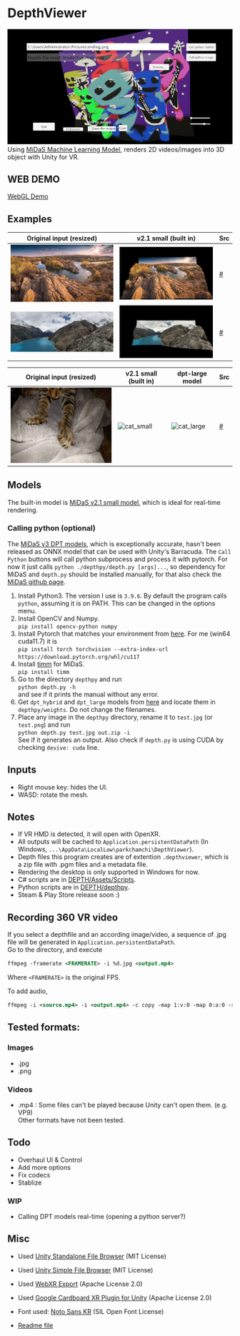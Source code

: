 # DepthViewer
![vvvvvv3d](./examples/vvvvvv3d.jpg) \
Using [MiDaS Machine Learning Model](https://github.com/isl-org/MiDaS), renders 2D videos/images into 3D object with Unity for VR.

## WEB DEMO
[WebGL Demo](https://parkchamchi.github.io/DepthViewer/)

## Examples

| Original input (resized) | v2.1 small (built in) | Src |
| --- | --- | --- |
| ![landscape_orig](./examples/landscape_orig.jpg) | ![landscape_small](./examples/landscape_100.jpg) | [#](https://commons.wikimedia.org/wiki/File:%D0%9F%D0%B0%D0%BD%D0%BE%D1%80%D0%B0%D0%BC%D0%B0_%D0%86%D0%BD%D1%82%D0%B5%D0%B3%D1%80%D0%B0%D0%BB%D1%83.jpg) |
| ![mounts_orig](./examples/mounts_orig.jpg) | ![boat_small](./examples/mounts_100.jpg) | [#](https://pixnio.com/media/lake-dark-blue-glacier-mountain-peak-landscape) |

| Original input (resized) | v2.1 small (built in) | dpt-large model | Src |
| --- | --- | --- | --- |
| ![cat_orig](./examples/cat_orig.gif) | ![cat_small](./examples/cat_100.gif) | ![cat_large](./examples/cat_400.gif) | [#](https://commons.wikimedia.org/wiki/File:Cat_kneading_blanket.gk.webm) |

## Models
The built-in model is [MiDaS v2.1 small model](https://github.com/isl-org/MiDaS/releases/tag/v2_1), which is ideal for real-time rendering.

### Calling python (optional)
The [MiDaS v3 DPT models](https://github.com/isl-org/MiDaS), which is exceptionally accurate, hasn't been released as ONNX model that can be used with Unity's Barracuda.
The `Call Python` buttons will call python subprocess and process it with pytorch. 
For now it just calls `python ./depthpy/depth.py [args]...`, so dependency for MiDaS and `depth.py` should be installed manually, for that also check the [MiDaS github page](https://github.com/isl-org/MiDaS). 

1. Install Python3. The version I use is `3.9.6`. By default the program calls `python`, assuming it is on PATH. This can be changed in the options menu.
2. Install OpenCV and Numpy. <br>
`pip install opencv-python numpy`
3. Install Pytorch that matches your environment from [here](https://pytorch.org/get-started/locally/). For me (win64 cuda11.7) it is <br>
`pip install torch torchvision --extra-index-url https://download.pytorch.org/whl/cu117`
4. Install [timm](https://pypi.org/project/timm/) for MiDaS. <br>
`pip install timm`
5. Go to the directory `depthpy` and run <br>
`python depth.py -h` <br>
and see if it prints the manual without any error.
6. Get `dpt_hybrid` and `dpt_large` models from [here](https://github.com/isl-org/MiDaS#setup) and locate them in `depthpy/weights`. Do not change the filenames.
7. Place any image in the `depthpy` directory, rename it to `test.jpg` (or `test.png`) and run <br>
`python depth.py test.jpg out.zip -i` <br>
See if it generates an output. Also check if `depth.py` is using CUDA by checking `devive: cuda` line.

## Inputs
- Right mouse key: hides the UI.
- WASD: rotate the mesh.

## Notes
- If VR HMD is detected, it will open with OpenXR.
- All outputs will be cached to `Application.persistentDataPath` (In Windows, `...\AppData\LocalLow\parkchamchi\DepthViewer`).
- Depth files this program creates are of extention `.depthviewer`, which is a zip file with .pgm files and a metadata file.
- Rendering the desktop is only supported in Windows for now.
- C# scripts are in [DEPTH/Assets/Scripts](DEPTH/Assets/Scripts).
- Python scripts are in [DEPTH/depthpy](DEPTH/depthpy).
- Steam & Play Store release soon :)

## Recording 360 VR video
If you select a depthfile and an according image/video, a sequence of .jpg file will be generated in `Application.persistentDataPath`. \
Go to the directory, and execute
```xml
ffmpeg -framerate <FRAMERATE> -i %d.jpg <output.mp4>
```
Where `<FRAMERATE>` is the original FPS. 

To add audio,
```xml
ffmpeg -i <source.mp4> -i <output.mp4> -c copy -map 1:v:0 -map 0:a:0 -shortest <output_w_audio.mp4>
```

## Tested formats:
### Images
- .jpg
- .png

### Videos
- .mp4 : 
Some files can't be played because Unity can't open them. (e.g. VP9) \
Other formats have not been tested.

## Todo
- Overhaul UI & Control
- Add more options
- Fix codecs
- Stablize

### WIP
- Calling DPT models real-time (opening a python server?)

## Misc
- Used [Unity Standalone File Browser](https://github.com/gkngkc/UnityStandaloneFileBrowser) (MIT License)
- Used [Unity Simple File Browser](https://github.com/yasirkula/UnitySimpleFileBrowser) (MIT License)
- Used [WebXR Export](https://github.com/De-Panther/unity-webxr-export) (Apache License 2.0)
- Used [Google Cardboard XR Plugin for Unity](https://github.com/googlevr/cardboard-xr-plugin) (Apache License 2.0)

- Font used: [Noto Sans KR](https://fonts.google.com/noto/specimen/Noto+Sans+KR) (SIL Open Font License)
- [Readme file](DEPTH/Assets/Assets/README.txt)